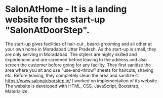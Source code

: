 # SalonAtHome - It is a landing website for the start-up "SalonAtDoorStep". 
The start-up gives facilities of hair-cut , beard-grooming and all other at your own home in Moradabad Uttar Pradesh. As the start-up is small, they are only serving in Moradabad. The stylers are highly skilled and experienced and are screened before leaving to the address and also screen the customer before going for any facility. They first sanitize the area where you sit and use "use-and-throw" sheets for haircuts, shaving etc. Before leaving, they completely clean the area and sanitize it.
https://www.salonatdoorstep.in/
I worked on implementation of its website. The website is developed with HTML, CSS, JavaScript, Bootstrap, Materialize.
